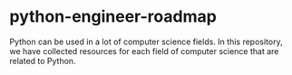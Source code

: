 #  python-engineer-roadmap
 Python can be used in a lot of computer science fields. In this repository, we have collected resources for each field of computer science that are related to Python.
